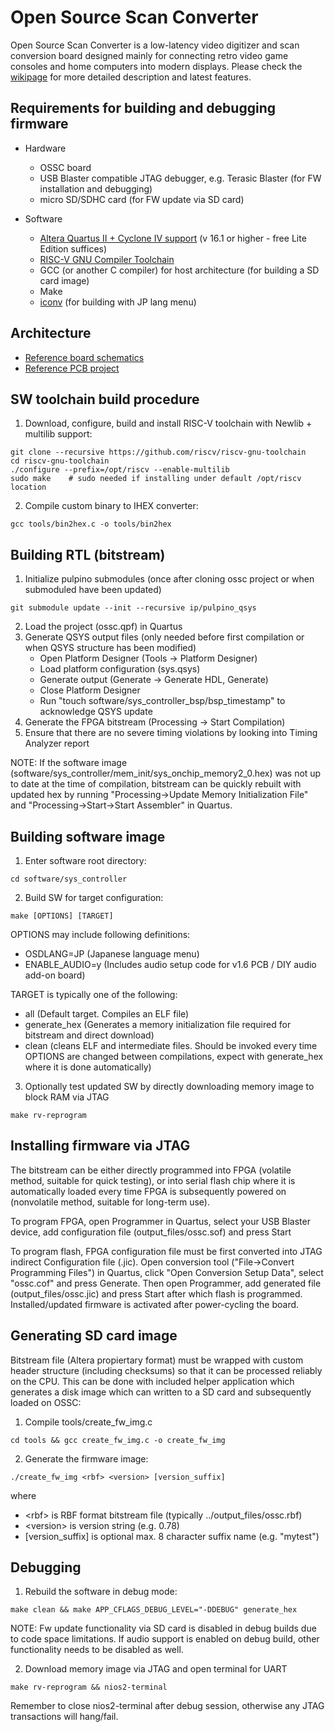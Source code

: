 Open Source Scan Converter
==============

Open Source Scan Converter is a low-latency video digitizer and scan conversion board designed mainly for connecting retro video game consoles and home computers into modern displays. Please check the [wikipage](http://junkerhq.net/xrgb/index.php?title=OSSC) for more detailed description and latest features.

Requirements for building and debugging firmware
---------------------------------------------------
* Hardware
  * OSSC board
  * USB Blaster compatible JTAG debugger, e.g. Terasic Blaster (for FW installation and debugging)
  * micro SD/SDHC card (for FW update via SD card)

* Software
  * [Altera Quartus II + Cyclone IV support](http://dl.altera.com/?edition=lite) (v 16.1 or higher - free Lite Edition suffices)
  * [RISC-V GNU Compiler Toolchain](https://github.com/riscv/riscv-gnu-toolchain)
  * GCC (or another C compiler) for host architecture (for building a SD card image)
  * Make
  * [iconv](https://en.wikipedia.org/wiki/Iconv) (for building with JP lang menu)


Architecture
------------------------------
* [Reference board schematics](https://github.com/marqs85/ossc_pcb/raw/v1.6/ossc_board.pdf)
* [Reference PCB project](https://github.com/marqs85/ossc_pcb)


SW toolchain build procedure
--------------------------
1. Download, configure, build and install RISC-V toolchain with Newlib + multilib support:
~~~~
git clone --recursive https://github.com/riscv/riscv-gnu-toolchain
cd riscv-gnu-toolchain
./configure --prefix=/opt/riscv --enable-multilib
sudo make    # sudo needed if installing under default /opt/riscv location
~~~~
2. Compile custom binary to IHEX converter:
~~~~
gcc tools/bin2hex.c -o tools/bin2hex
~~~~


Building RTL (bitstream)
--------------------------
1. Initialize pulpino submodules (once after cloning ossc project or when submoduled have been updated)
~~~~
git submodule update --init --recursive ip/pulpino_qsys
~~~~
2. Load the project (ossc.qpf) in Quartus
3. Generate QSYS output files (only needed before first compilation or when QSYS structure has been modified)
    * Open Platform Designer (Tools -> Platform Designer)
    * Load platform configuration (sys.qsys)
    * Generate output (Generate -> Generate HDL, Generate)
    * Close Platform Designer
    * Run "touch software/sys_controller_bsp/bsp_timestamp" to acknowledge QSYS update
3. Generate the FPGA bitstream (Processing -> Start Compilation)
4. Ensure that there are no severe timing violations by looking into Timing Analyzer report

NOTE: If the software image (software/sys_controller/mem_init/sys_onchip_memory2_0.hex) was not up to date at the time of compilation, bitstream can be quickly rebuilt with updated hex by running "Processing->Update Memory Initialization File" and "Processing->Start->Start Assembler" in Quartus.


Building software image
--------------------------
1. Enter software root directory:
~~~~
cd software/sys_controller
~~~~
2. Build SW for target configuration:
~~~~
make [OPTIONS] [TARGET]
~~~~
OPTIONS may include following definitions:
* OSDLANG=JP (Japanese language menu)
* ENABLE_AUDIO=y (Includes audio setup code for v1.6 PCB / DIY audio add-on board)

TARGET is typically one of the following:
* all (Default target. Compiles an ELF file)
* generate_hex (Generates a memory initialization file required for bitstream and direct download)
* clean (cleans ELF and intermediate files. Should be invoked every time OPTIONS are changed between compilations, expect with generate_hex where it is done automatically)

3. Optionally test updated SW by directly downloading memory image to block RAM via JTAG
~~~~
make rv-reprogram
~~~~


Installing firmware via JTAG
--------------------------
The bitstream can be either directly programmed into FPGA (volatile method, suitable for quick testing), or into serial flash chip where it is automatically loaded every time FPGA is subsequently powered on (nonvolatile method, suitable for long-term use).

To program FPGA, open Programmer in Quartus, select your USB Blaster device, add configuration file (output_files/ossc.sof) and press Start

To program flash, FPGA configuration file must be first converted into JTAG indirect Configuration file (.jic). Open conversion tool ("File->Convert Programming Files") in Quartus, click "Open Conversion Setup Data", select "ossc.cof" and press Generate. Then open Programmer, add generated file (output_files/ossc.jic) and press Start after which flash is programmed. Installed/updated firmware is activated after power-cycling the board.


Generating SD card image
--------------------------
Bitstream file (Altera propiertary format) must be wrapped with custom header structure (including checksums) so that it can be processed reliably on the CPU. This can be done with included helper application which generates a disk image which can written to a SD card and subsequently loaded on OSSC:

1. Compile tools/create_fw_img.c
~~~~
cd tools && gcc create_fw_img.c -o create_fw_img
~~~~
2. Generate the firmware image:
~~~~
./create_fw_img <rbf> <version> [version_suffix]
~~~~
where
* \<rbf\> is RBF format bitstream file (typically ../output_files/ossc.rbf)
* \<version\> is version string (e.g. 0.78)
* \[version_suffix\] is optional max. 8 character suffix name (e.g. "mytest")


Debugging
--------------------------
1. Rebuild the software in debug mode:
~~~~
make clean && make APP_CFLAGS_DEBUG_LEVEL="-DDEBUG" generate_hex
~~~~
NOTE: Fw update functionality via SD card is disabled in debug builds due to code space limitations. If audio support is enabled on debug build, other functionality needs to be disabled as well.

2. Download memory image via JTAG and open terminal for UART
~~~~
make rv-reprogram && nios2-terminal
~~~~
Remember to close nios2-terminal after debug session, otherwise any JTAG transactions will hang/fail.

